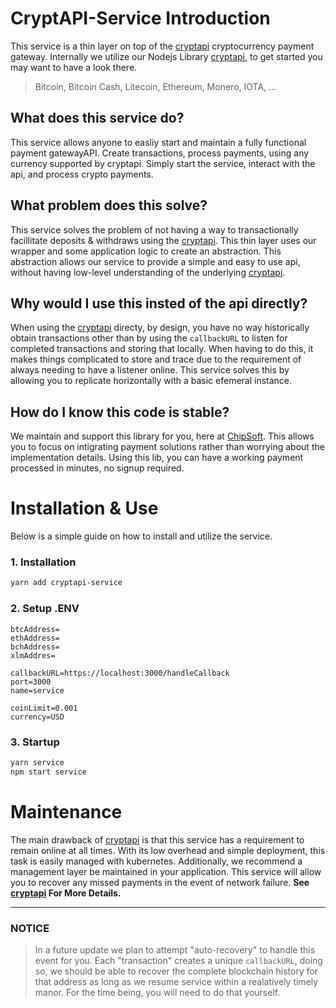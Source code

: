 # CryptAPI-Service Introduction
This service is a thin layer on top of the [cryptapi](https://cryptapi.io/) cryptocurrency payment gateway.
Internally we utilize our Nodejs Library [cryptapi](https://github.com/tacyarg/cryptapi), to get started you may want to have a look there.

> Bitcoin, Bitcoin Cash, Litecoin, Ethereum, Monero, IOTA, ...

## What does this service do?
This service allows anyone to easliy start and maintain a fully functional payment gatewayAPI. Create transactions, process payments, using any currency supported by cryptapi. Simply start the service, interact with the api, and process crypto payments.

## What problem does this solve?
This service solves the problem of not having a way to transactionally facillitate deposits & withdraws using the [cryptapi](https://cryptapi.io/). This thin layer uses our wrapper and some application logic to create an abstraction. This abstraction allows our service to provide a simple and easy to use api, without having low-level understanding of the underlying [cryptapi](https://github.com/tacyarg/cryptapi).

## Why would I use this insted of the api directly?
When using the [cryptapi](https://cryptapi.io/) directy, by design, you have no way historically obtain transactions other than by using the `callbackURL` to listen for completed transactions and storing that locally. When having to do this, it makes things complicated to store and trace due to the requirement of always needing to have a listener online. This service solves this by allowing you to replicate horizontally with a basic efemeral instance.

## How do I know this code is stable?
We maintain and support this library for you, here at [ChipSoft](https://chips.gg). This allows you to focus on intigrating payment solutions rather than worrying about the implementation details. Using this lib, you can have a working payment processed in minutes, no signup required.


# Installation & Use
Below is a simple guide on how to install and utilize the service.

### 1. Installation

```bash
yarn add cryptapi-service
```

### 2. Setup .ENV
```env
btcAddress=
ethAddress=
bchAddress=
xlmAddres=

callbackURL=https://localhost:3000/handleCallback
port=3000
name=service

coinLimit=0.001
currency=USD
```

### 3. Startup

```js
yarn service
npm start service
```

# Maintenance 
The main drawback of [cryptapi](https://cryptapi.io/) is that this service has a requirement to remain online at all times. With its low overhead and simple deployment, this task is easily managed with kubernetes. Additionally, we recommend a management layer be maintained in your application. This service will allow you to recover any missed payments in the event of network failure. **See [cryptapi](https://github.com/tacyarg/cryptapi) For More Details.** 

-----

### NOTICE
> In a future update we plan to attempt "auto-recovery" to handle this event for you. Each "transaction" creates a unique `callbackURL`, doing so, we should be able to recover the complete blockchain history for that address as long as we resume service within a realatively timely manor. For the time being, you will need to do that yourself.

